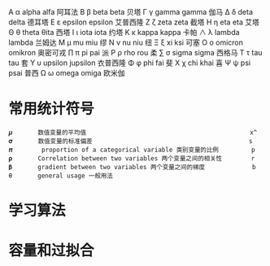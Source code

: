 Α           α         alpha              alfa                 阿耳法
Β           β         beta               beta                  贝塔
Γ           γ         gamma              gamma                 伽马
Δ           δ         deta               delta               德耳塔
Ε           ε         epsilon            epsilon             艾普西隆
Ζ           ζ         zeta               zeta                  截塔
Η           η         eta                eta                   艾塔
Θ           θ         theta             θita                  西塔
Ι           ι         iota               iota                  约塔
Κ           κ         kappa              kappa                 卡帕
∧           λ         lambda            lambda                兰姆达
Μ           μ         mu                 miu                    缪
Ν           ν         nu                 niu                    纽
Ξ           ξ         xi                 ksi                   可塞
Ο           ο         omicron           omikron               奥密可戎
∏           π         pi                 pai                    派
Ρ           ρ         rho                rou                    柔
∑           σ         sigma             sigma                 西格马
Τ           τ         tau                tau                    套
Υ           υ         upsilon          jupsilon              衣普西隆
Φ           φ         phi                fai                    斐
Χ           χ         chi                khai                   喜
Ψ           ψ         psi                psai                  普西
Ω           ω         omega             omiga                 欧米伽

# 常用统计符号
    𝝁       数值变量的平均值                                             x^
    𝛔       数值变量的标准偏差                                           s
    𝝅        proportion of a categorical variable 类别变量的比例         p
    𝛒       Correlation between two variables 两个变量之间的相关性        r
    𝛃       gradient between two variables 两个变量之间的梯度             b
    θ       general usage 一般用法
# 学习算法
# 容量和过拟合
